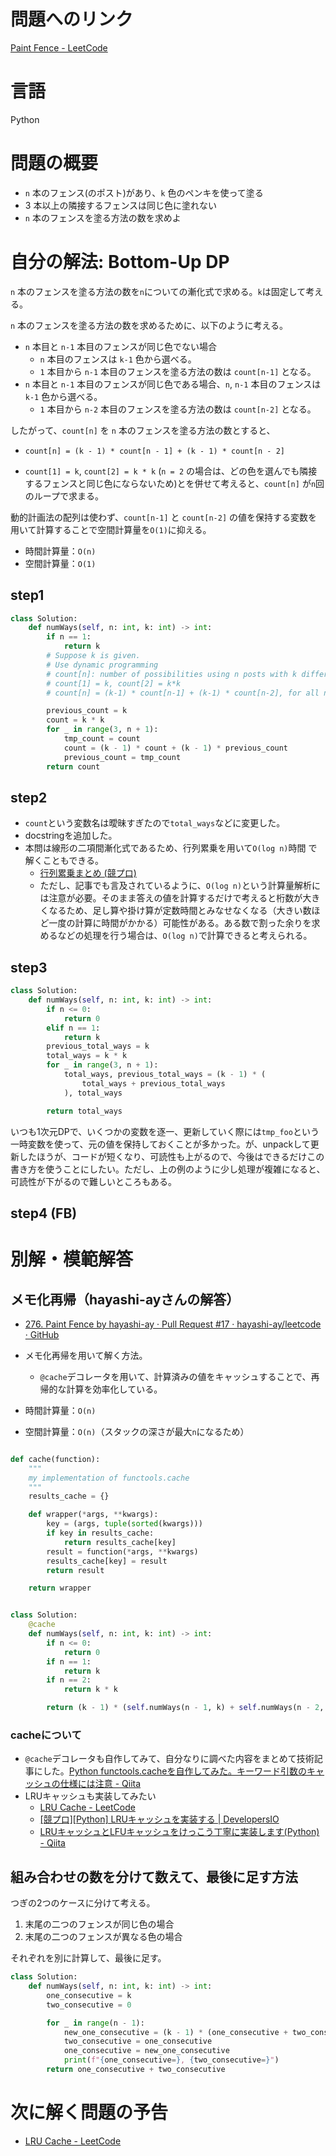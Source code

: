 # 問題へのリンク
[Paint Fence - LeetCode](https://leetcode.com/problems/paint-fence/)

# 言語
Python

# 問題の概要
- `n` 本のフェンス(のポスト)があり、`k` 色のペンキを使って塗る
- 3 本以上の隣接するフェンスは同じ色に塗れない
- `n` 本のフェンスを塗る方法の数を求めよ

# 自分の解法: Bottom-Up DP
`n` 本のフェンスを塗る方法の数を`n`についての漸化式で求める。`k`は固定して考える。

`n` 本のフェンスを塗る方法の数を求めるために、以下のように考える。
- `n` 本目と `n-1` 本目のフェンスが同じ色でない場合
    - `n` 本目のフェンスは `k-1` 色から選べる。
    - `1` 本目から `n-1` 本目のフェンスを塗る方法の数は `count[n-1]` となる。
- `n` 本目と `n-1` 本目のフェンスが同じ色である場合、`n`, `n-1` 本目のフェンスは `k-1` 色から選べる。
    - `1` 本目から `n-2` 本目のフェンスを塗る方法の数は `count[n-2]` となる。


したがって、`count[n]` を `n` 本のフェンスを塗る方法の数とすると、
- `count[n] = (k - 1) * count[n - 1] + (k - 1) * count[n - 2]`

- `count[1] = k`, `count[2] = k * k` (`n = 2` の場合は、どの色を選んでも隣接するフェンスと同じ色にならないため)とを併せて考えると、`count[n]` が`n`回のループで求まる。

動的計画法の配列は使わず、`count[n-1]` と `count[n-2]` の値を保持する変数を用いて計算することで空間計算量を`O(1)`に抑える。

- 時間計算量：`O(n)`
- 空間計算量：`O(1)`


## step1

```python
class Solution:
    def numWays(self, n: int, k: int) -> int:
        if n == 1:
            return k
        # Suppose k is given.
        # Use dynamic programming
        # count[n]: number of possibilities using n posts with k different colors
        # count[1] = k, count[2] = k*k
        # count[n] = (k-1) * count[n-1] + (k-1) * count[n-2], for all n = 3, 4, ...

        previous_count = k
        count = k * k
        for _ in range(3, n + 1):
            tmp_count = count
            count = (k - 1) * count + (k - 1) * previous_count
            previous_count = tmp_count
        return count
```


## step2


- `count`という変数名は曖昧すぎたので`total_ways`などに変更した。
- docstringを追加した。
- 本問は線形の二項間漸化式であるため、行列累乗を用いて`O(log n)`時間 で解くこともできる。
    - [行列累乗まとめ (競プロ)](https://zenn.dev/shibak3n/articles/f08a8ad67a7d14#fnref-89e9-2)
    - ただし、記事でも言及されているように、`O(log n)`という計算量解析には注意が必要。そのまま答えの値を計算するだけで考えると桁数が大きくなるため、足し算や掛け算が定数時間とみなせなくなる（大きい数ほど一度の計算に時間がかかる）可能性がある。ある数で割った余りを求めるなどの処理を行う場合は、`O(log n)`で計算できると考えられる。


## step3
```python
class Solution:
    def numWays(self, n: int, k: int) -> int:
        if n <= 0:
            return 0
        elif n == 1:
            return k
        previous_total_ways = k
        total_ways = k * k
        for _ in range(3, n + 1):
            total_ways, previous_total_ways = (k - 1) * (
                total_ways + previous_total_ways
            ), total_ways

        return total_ways
```
いつも1次元DPで、いくつかの変数を逐一、更新していく際には`tmp_foo`という一時変数を使って、元の値を保持しておくことが多かった。が、unpackして更新したほうが、コードが短くなり、可読性も上がるので、今後はできるだけこの書き方を使うことにしたい。ただし、上の例のように少し処理が複雑になると、可読性が下がるので難しいところもある。

## step4 (FB)

# 別解・模範解答
## メモ化再帰（hayashi-ayさんの解答）
- [276. Paint Fence by hayashi-ay · Pull Request #17 · hayashi-ay/leetcode · GitHub](https://github.com/hayashi-ay/leetcode/pull/17/files?short_path=50f7b63#diff-50f7b6331a7f8355594f718601d9bd00080e614a343f52dd67abdc08da922eba)
- メモ化再帰を用いて解く方法。
    - `@cache`デコレータを用いて、計算済みの値をキャッシュすることで、再帰的な計算を効率化している。

- 時間計算量：`O(n)`
- 空間計算量：`O(n)`（スタックの深さが最大`n`になるため）

```python

def cache(function):
    """
    my implementation of functools.cache
    """
    results_cache = {}

    def wrapper(*args, **kwargs):
        key = (args, tuple(sorted(kwargs)))
        if key in results_cache:
            return results_cache[key]
        result = function(*args, **kwargs)
        results_cache[key] = result
        return result

    return wrapper


class Solution:
    @cache
    def numWays(self, n: int, k: int) -> int:
        if n <= 0:
            return 0
        if n == 1:
            return k
        if n == 2:
            return k * k

        return (k - 1) * (self.numWays(n - 1, k) + self.numWays(n - 2, k))
```

### cacheについて
- `@cache`デコレータも自作してみて、自分なりに調べた内容をまとめて技術記事にした。[Python functools.cacheを自作してみた。キーワード引数のキャッシュの仕様には注意 - Qiita](https://qiita.com/garudakai/items/ca35a0c9b399d875f491)
- LRUキャッシュも実装してみたい
    - [LRU Cache - LeetCode](https://leetcode.com/problems/lru-cache/description/)
    - [\[競プロ\]\[Python\] LRUキャッシュを実装する \| DevelopersIO](https://dev.classmethod.jp/articles/lru-cache-leetcode/)
    - [LRUキャッシュとLFUキャッシュをけっこう丁寧に実装します(Python) - Qiita](https://qiita.com/grouse324/items/8c7c48b17c4fbf246f44)


## 組み合わせの数を分けて数えて、最後に足す方法
つぎの2つのケースに分けて考える。
1. 末尾の二つのフェンスが同じ色の場合
2. 末尾の二つのフェンスが異なる色の場合

それぞれを別に計算して、最後に足す。

```python
class Solution:
    def numWays(self, n: int, k: int) -> int:
        one_consecutive = k
        two_consecutive = 0

        for _ in range(n - 1):
            new_one_consecutive = (k - 1) * (one_consecutive + two_consecutive)
            two_consecutive = one_consecutive
            one_consecutive = new_one_consecutive
            print(f"{one_consecutive=}, {two_consecutive=}")
        return one_consecutive + two_consecutive
```

# 次に解く問題の予告
- [LRU Cache - LeetCode](https://leetcode.com/problems/lru-cache/description/)
